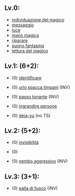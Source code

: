 ## Lv.0:
- [individuazione del magico](https://golarion.altervista.org/wiki/Incantesimi/Individuazione_del_Magico)
- [messaggio](https://golarion.altervista.org/wiki/Incantesimi/Messaggio)
- [luce](https://golarion.altervista.org/wiki/Incantesimi/Luce)
- [mano magica](https://golarion.altervista.org/wiki/Incantesimi/Mano_Magica)
- [riparare](https://golarion.altervista.org/wiki/Incantesimi/Riparare)
- [suono fantasma](https://golarion.altervista.org/wiki/Incantesimi/Suono_Fantasma)
- [lettura del magico](https://golarion.altervista.org/wiki/Incantesimi/Lettura_del_Magico)

## Lv.1: (6+2):
- (0) [identificare](https://golarion.altervista.org/wiki/Incantesimi/Identificare)

- (0) [urlo spacca timpani](https://golarion.altervista.org/wiki/Incantesimi/Urlo_Spacca_Timpani) (INV)
- (0) [passo tonante](https://golarion.altervista.org/wiki/Incantesimi/Passo_Tonante) (INV)
- (0) [ingrandire persone](https://golarion.altervista.org/wiki/Incantesimi/Ingrandire_Persone)
- (0) [deja-vu](https://golarion.altervista.org/wiki/Incantesimi/D%C3%A9j%C3%A0-vu) (no TS)

## Lv.2: (5+2):
- (0) [invisibilità](https://golarion.altervista.org/wiki/Incantesimi/Invisibilit%C3%A0)

- (0) 
- (0) [nembo aggressivo](https://golarion.altervista.org/wiki/Incantesimi/Nembo_Aggressivo) (INV)

## Lv.3: (3+1):
- (0) [palla di fuoco](https://golarion.altervista.org/wiki/Incantesimi/Palla_di_Fuoco) (INV)
